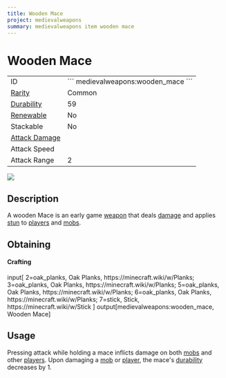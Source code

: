 ```yaml
---
title: Wooden Mace
project: medievalweapons
summary: medievalweapons item wooden mace
---
```

# Wooden Mace
<div class="main_table">
<div class="left_main_table">
<table class="left_table">
    <tbody>
        <tr>
            <td class="first-column">ID</td>
            <td class="second-column">
            ```
            medievalweapons:wooden_mace
            ```
            </td>
        </tr>
        <tr id="linear-top">
            <td class="first-column"><a href="https://minecraft.wiki/w/Rarity" target="_blank">Rarity</a></td>
            <td class="second-column">Common</td>
        </tr>
        <tr id="linear-top">
            <td class="first-column"><a href="https://minecraft.wiki/w/Durability" target="_blank">Durability</a></td>
            <td class="second-column">59</td>
        </tr>
        <tr id="linear-top">
            <td class="first-column"><a href="https://minecraft.wiki/w/Renewable_resource" target="_blank">Renewable</a></td>
            <td class="second-column">No</td>
        </tr>
        <tr id="linear-top">
            <td class="first-column">Stackable</td>
            <td class="second-column">No</td>
        </tr>
        <tr id="linear-top">
            <td class="first-column"><a href="https://minecraft.wiki/w/Damage" target="_blank">Attack Damage</a></td>
            <td class="second-column icon-element" icon-count="5" icon-id="melee" icon-exclusive></td>
        </tr>
        <tr id="linear-top">
            <td class="first-column">Attack Speed</td>
            <td class="second-column icon-element" icon-count="1.2" icon-id="melee_speed" icon-exclusive></td>
        </tr>
        <tr id="linear-top">
            <td class="first-column">Attack Range</td>
            <td class="second-column">2</td>
        </tr>
    </tbody>
</table>
</div>
    <img src="/wiki/assets/medievalweapons/items/wooden_mace.png" loading="lazy" class="right_img_table"/>
</div>

## Description
A wooden Mace is an early game [weapon](https://minecraft.wiki/w/Weapon) that deals [damage](https://minecraft.wiki/w/Damage) and applies [stun](/wiki/mods/MedievalWeapons/Effects/Stun) to [players](https://minecraft.wiki/w/Player) and [mobs](https://minecraft.wiki/w/Mob).

## Obtaining
#### Crafting
<div id="crafting-table">
<div class="crafting-element" crafting-type="vanilla_crafting">
input[
    2=oak_planks, Oak Planks, https://minecraft.wiki/w/Planks;
    3=oak_planks, Oak Planks, https://minecraft.wiki/w/Planks;
    5=oak_planks, Oak Planks, https://minecraft.wiki/w/Planks;
    6=oak_planks, Oak Planks, https://minecraft.wiki/w/Planks;
    7=stick, Stick, https://minecraft.wiki/w/Stick
]
output[medievalweapons:wooden_mace, Wooden Mace]
</div>
</div>

## Usage
Pressing attack while holding a mace inflicts damage on both [mobs](https://minecraft.wiki/w/Mob) and other [players](https://minecraft.wiki/w/Player). Upon damaging a [mob](https://minecraft.wiki/w/Mob) or [player](https://minecraft.wiki/w/Player), the mace's [durability](https://minecraft.wiki/w/Durability) decreases by 1.
